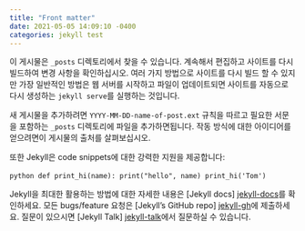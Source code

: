 ```yaml
---
title: "Front matter"
date: 2021-05-05 14:09:10 -0400
categories: jekyll test
---
```

이 게시물은 `_posts` 디렉토리에서 찾을 수 있습니다. 계속해서 편집하고 사이트를 다시 빌드하여 변경 사항을 확인하십시오. 
여러 가지 방법으로 사이트를 다시 빌드 할 수 있지만 가장 일반적인 방법은 웹 서버를 시작하고 파일이 업데이트되면 사이트를 자동으로 다시 생성하는 `jekyll serve`를 실행하는 것입니다.

새 게시물을 추가하려면 `YYYY-MM-DD-name-of-post.ext` 규칙을 따르고 필요한 서문을 포함하는 `_posts` 디렉토리에 파일을 추가하면됩니다.
작동 방식에 대한 아이디어를 얻으려면이 게시물의 출처를 살펴보십시오.

또한 Jekyll은 code snippets에 대한 강력한 지원을 제공합니다:

​```python
def print_hi(name):
  print("hello", name)
print_hi('Tom')
​```

Jekyll을 최대한 활용하는 방법에 대한 자세한 내용은 [Jekyll docs] [jekyll-docs]를 확인하세요. 모든 bugs/feature 요청은 [Jekyll’s GitHub repo] [jekyll-gh]에 제출하세요.
질문이 있으시면 [Jekyll Talk] [jekyll-talk]에서 질문하실 수 있습니다.

[jekyll-docs]: https://jekyllrb.com/docs/home
[jekyll-gh]:   https://github.com/jekyll/jekyll
[jekyll-talk]: https://talk.jekyllrb.com/
